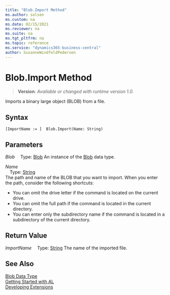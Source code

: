 ```yaml
---
title: "Blob.Import Method"
ms.author: solsen
ms.custom: na
ms.date: 02/15/2021
ms.reviewer: na
ms.suite: na
ms.tgt_pltfrm: na
ms.topic: reference
ms.service: "dynamics365-business-central"
author: SusanneWindfeldPedersen
---
```

[//]: # (START>DO_NOT_EDIT)
[//]: # (IMPORTANT:Do not edit any of the content between here and the END>DO_NOT_EDIT.)
[//]: # (Any modifications should be made in the .xml files in the ModernDev repo.)
# Blob.Import Method
> **Version**: _Available or changed with runtime version 1.0._

Imports a binary large object (BLOB) from a file.


## Syntax
```
[ImportName := ]  Blob.Import(Name: String)
```
## Parameters
*Blob*
&emsp;Type: [Blob](blob-data-type.md)
An instance of the [Blob](blob-data-type.md) data type.

*Name*  
&emsp;Type: [String](../string/string-data-type.md)  
The path and name of the BLOB that you want to import. When you enter the path, consider the following shortcuts:
-   You can omit the drive letter if the command is located on the current drive.
-   You can omit the full path if the command is located in the current directory.
-   You can enter only the subdirectory name if the command is located in a subdirectory of the current directory.
      


## Return Value
*ImportName*
&emsp;Type: [String](../string/string-data-type.md)
The name of the imported file.


[//]: # (IMPORTANT: END>DO_NOT_EDIT)
## See Also
[Blob Data Type](blob-data-type.md)  
[Getting Started with AL](../../devenv-get-started.md)  
[Developing Extensions](../../devenv-dev-overview.md)